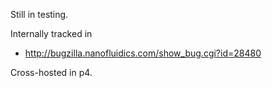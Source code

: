 Still in testing.

Internally tracked in
* http://bugzilla.nanofluidics.com/show_bug.cgi?id=28480

Cross-hosted in p4.
